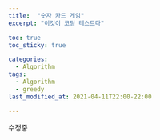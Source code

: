 ```yaml
---
title:  "숫자 카드 게임"
excerpt: "이것이 코딩 테스트다"

toc: true
toc_sticky: true

categories:
  - Algorithm
tags:
  - Algorithm
  - greedy
last_modified_at: 2021-04-11T22:00-22:00

---
```


수정중